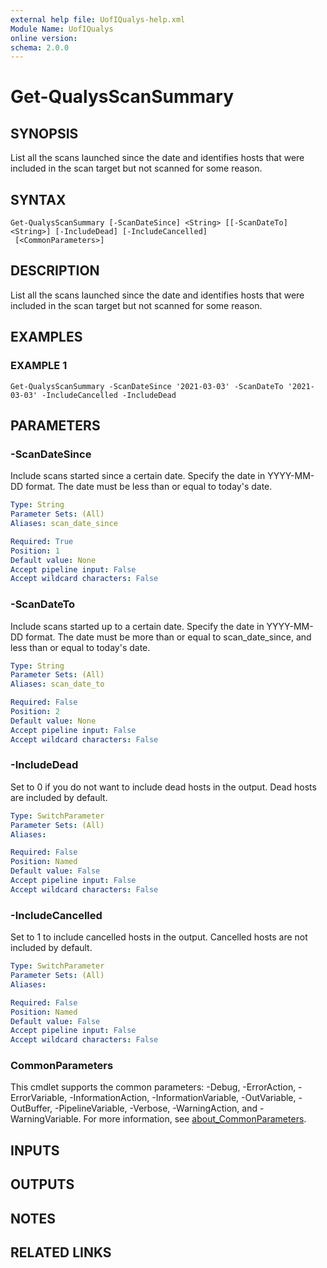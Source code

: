```yaml
---
external help file: UofIQualys-help.xml
Module Name: UofIQualys
online version:
schema: 2.0.0
---
```


# Get-QualysScanSummary

## SYNOPSIS
List all the scans launched since the date and identifies hosts that were included in the scan target but not scanned for some reason.

## SYNTAX

```
Get-QualysScanSummary [-ScanDateSince] <String> [[-ScanDateTo] <String>] [-IncludeDead] [-IncludeCancelled]
 [<CommonParameters>]
```

## DESCRIPTION
List all the scans launched since the date and identifies hosts that were included in the scan target but not scanned for some reason.

## EXAMPLES

### EXAMPLE 1
```
Get-QualysScanSummary -ScanDateSince '2021-03-03' -ScanDateTo '2021-03-03' -IncludeCancelled -IncludeDead
```

## PARAMETERS

### -ScanDateSince
Include scans started since a certain date.
Specify the date in YYYY-MM-DD format.
The date must be less than or equal to today's date.

```yaml
Type: String
Parameter Sets: (All)
Aliases: scan_date_since

Required: True
Position: 1
Default value: None
Accept pipeline input: False
Accept wildcard characters: False
```

### -ScanDateTo
Include scans started up to a certain date.
Specify the date in YYYY-MM-DD format.
The date must be more than or equal to scan_date_since, and less than or equal to today's date.

```yaml
Type: String
Parameter Sets: (All)
Aliases: scan_date_to

Required: False
Position: 2
Default value: None
Accept pipeline input: False
Accept wildcard characters: False
```

### -IncludeDead
Set to 0 if you do not want to include dead hosts in the output.
Dead hosts are included by default.

```yaml
Type: SwitchParameter
Parameter Sets: (All)
Aliases:

Required: False
Position: Named
Default value: False
Accept pipeline input: False
Accept wildcard characters: False
```

### -IncludeCancelled
Set to 1 to include cancelled hosts in the output.
Cancelled hosts are not included by default.

```yaml
Type: SwitchParameter
Parameter Sets: (All)
Aliases:

Required: False
Position: Named
Default value: False
Accept pipeline input: False
Accept wildcard characters: False
```

### CommonParameters
This cmdlet supports the common parameters: -Debug, -ErrorAction, -ErrorVariable, -InformationAction, -InformationVariable, -OutVariable, -OutBuffer, -PipelineVariable, -Verbose, -WarningAction, and -WarningVariable. For more information, see [about_CommonParameters](http://go.microsoft.com/fwlink/?LinkID=113216).

## INPUTS

## OUTPUTS

## NOTES

## RELATED LINKS
